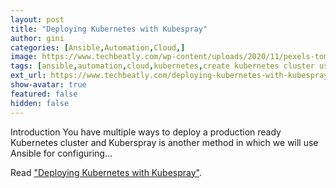 ```yaml
---
layout: post
title: "Deploying Kubernetes with Kubespray"
author: gini
categories: [Ansible,Automation,Cloud,]
image: https://www.techbeatly.com/wp-content/uploads/2020/11/pexels-tom-fisk-deploying-kubernetes-with-kubespray-1024x574.jpg
tags: [ansible,automation,cloud,kubernetes,create kubernetes cluster using kubespray,deploying kubernetes with kubespray,how to install kubernetes,how to use kubespray,introduction to kubespray,kubernetes,kubernetes cluster using kubespray,kubernetes deployment,kubernetes installation,kubernetes on virtualbox,kubespray,]
ext_url: https://www.techbeatly.com/deploying-kubernetes-with-kubespray/
show-avatar: true
featured: false
hidden: false
---
```


Introduction You have multiple ways to deploy a production ready Kubernetes cluster and Kuberspray is another method in which we will use Ansible for configuring...

Read ["Deploying Kubernetes with Kubespray"](https://www.techbeatly.com/deploying-kubernetes-with-kubespray/).